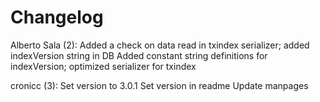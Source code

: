 Changelog
=========

Alberto Sala (2):
      Added a check on data read in txindex serializer; added indexVersion string in DB
      Added constant string  definitions for indexVersion; optimized serializer for txindex

cronicc (3):
      Set version to 3.0.1
      Set version in readme
      Update manpages

